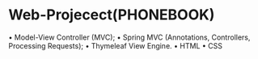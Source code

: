 # Web-Projecect(PHONEBOOK)
• Model-View Controller (MVC);
• Spring MVC (Annotations, Controllers, Processing Requests);
• Thymeleaf View Engine.
• HTML
• CSS

